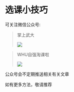 # 选课小技巧

可关注微信公众号: 

> 掌上武大 
>
> <img src="https://raw.githubusercontent.com/openwhu/OpenWHU/master/img/zhangshangwuda.jpg">

> WHU自强淘课啦
>
> <img src="https://raw.githubusercontent.com/openwhu/OpenWHU/master/img/gh_cd57cc6e653d.jpg">

公众号会不定期推送相关有关文章

如有更多方法，敬请推荐